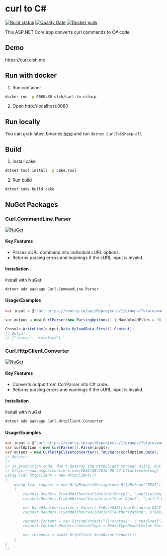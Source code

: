 # curl to C#
[![Build status](https://ci.appveyor.com/api/projects/status/rfdgvqb9x0dwddy8?svg=true)](https://ci.appveyor.com/project/olsh/curl-to-csharp)
[![Quality Gate](https://sonarcloud.io/api/project_badges/measure?project=curl-to-csharp&metric=alert_status)](https://sonarcloud.io/dashboard?id=curl-to-csharp)
[![Docker pulls](https://img.shields.io/docker/pulls/olsh/curl-to-csharp)](https://hub.docker.com/r/olsh/curl-to-csharp)

This ASP.NET Core app converts curl commands to C# code

## Demo

https://curl.olsh.me

## Run with docker

1. Run container

```bash
docker run -p 8080:80 olsh/curl-to-csharp
```

2. Open http://localhost:8080

## Run locally

You can grab latest binaries [here](https://ci.appveyor.com/project/olsh/curl-to-csharp/build/artifacts) and run `dotnet CurlToCSharp.dll`

## Build

1. Install cake

```bash
dotnet tool install -g Cake.Tool
```

2. Run build

```bash
dotnet cake build.cake
```

## NuGet Packages
### Curl.CommandLine.Parser
[![NuGet](https://img.shields.io/nuget/v/Curl.CommandLine.Parser.svg)](https://www.nuget.org/packages/Curl.CommandLine.Parser/)

#### Key Features
- Parses cURL command into individual cURL options.
- Returns parsing errors and warnings if the cURL input is invalid.

#### Installation
Install with NuGet
```cmd
dotnet add package Curl.CommandLine.Parser
```

#### Usage/Examples
```c#
var input = @"curl https://sentry.io/api/0/projects/1/groups/?status=unresolved -d '{""status"": ""resolved""}' -H 'Content-Type: application/json' -u 'username:password' -H 'Accept: application/json' -H 'User-Agent: curl/7.60.0'";

var output = new CurlParser(new ParsingOptions() { MaxUploadFiles = 10 }).Parse(input);

Console.WriteLine(output.Data.UploadData.First().Content);
// Output:
// {"status": "resolved"}
```

### Curl.HttpClient.Converter
[![NuGet](https://img.shields.io/nuget/v/Curl.HttpClient.Converter.svg)](https://www.nuget.org/packages/Curl.HttpClient.Converter/)
#### Key Features
- Converts output from CurlParser into C# code.
- Returns parsing errors and warnings if the cURL input is invalid.

#### Installation
Install with NuGet
```cmd
dotnet add package Curl.HttpClient.Converter
```

#### Usage/Examples
```c#
var input = @"curl https://sentry.io/api/0/projects/1/groups/?status=unresolved -d '{""status"": ""resolved""}' -H 'Content-Type: application/json' -u 'username:password' -H 'Accept: application/json' -H 'User-Agent: curl/7.60.0'";
var curlOption = new CurlParser().Parse(input);
var output = new CurlHttpClientConverter().ToCsharp(curlOption.Data);
// Output:
/*
// In production code, don't destroy the HttpClient through using, but better reuse an existing instance
// https://www.aspnetmonsters.com/2016/08/2016-08-27-httpclientwrong/
using (var httpClient = new HttpClient())
{
    using (var request = new HttpRequestMessage(new HttpMethod("POST"), "https://sentry.io/api/0/projects/1/groups/?status=unresolved"))
    {
        request.Headers.TryAddWithoutValidation("Accept", "application/json");
        request.Headers.TryAddWithoutValidation("User-Agent", "curl/7.60.0");

        var base64authorization = Convert.ToBase64String(Encoding.ASCII.GetBytes("username:password"));
        request.Headers.TryAddWithoutValidation("Authorization", $"Basic {base64authorization}");

        request.Content = new StringContent("{\"status\": \"resolved\"}");
        request.Content.Headers.ContentType = MediaTypeHeaderValue.Parse("application/json");

        var response = await httpClient.SendAsync(request);
    }
}
*/
```
